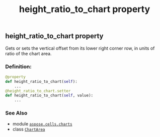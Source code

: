 ﻿---
title: height_ratio_to_chart property
second_title: Aspose.Cells for Python via .NET API References
description: 
type: docs
weight: 200
url: /aspose.cells.charts/chartarea/height_ratio_to_chart/
is_root: false
---

## height_ratio_to_chart property


Gets or sets the vertical offset from its lower right corner row, in units of ratio of the chart area.
### Definition:
```python
@property
def height_ratio_to_chart(self):
    ...
@height_ratio_to_chart.setter
def height_ratio_to_chart(self, value):
    ...
```

### See Also
* module [`aspose.cells.charts`](../../)
* class [`ChartArea`](/cells/python-net/aspose.cells.charts/chartarea)
